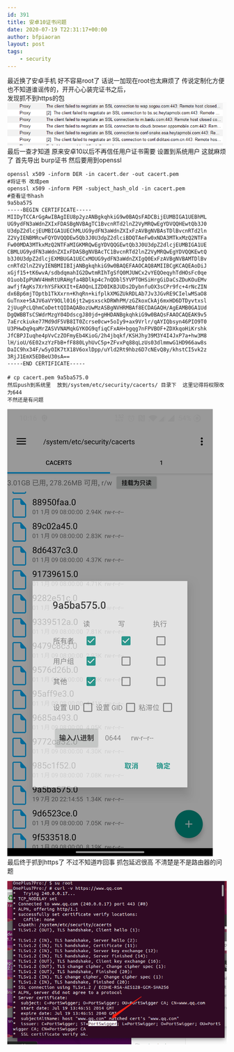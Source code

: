 ```yaml
---
id: 391
title: 安卓10证书问题
date: 2020-07-19 T22:31:17+00:00
author: bfpiaoran
layout: post
tags:
    - security
---
```


最近换了安卓手机 好不容易root了  话说一加现在root也太麻烦了 传说定制化方便也不知道谁谣传的，开开心心装完证书之后，  
发现抓不到https的包  
![](/img/in-post/and1.png)  
最后一查才知道 原来安卓10以后不再信任用户证书需要 设置到系统用户 这就麻烦了 首先导出 burp证书 然后要用到openssl
```
openssl x509 -inform DER -in cacert.der -out cacert.pem  
#将证书 改成pem 
openssl x509 -inform PEM -subject_hash_old -in cacert.pem 
#查看证书hash
9a5ba575
-----BEGIN CERTIFICATE-----
MIIDyTCCArGgAwIBAgIEU8p2yzANBgkqhkiG9w0BAQsFADCBijEUMBIGA1UEBhML
UG9ydFN3aWdnZXIxFDASBgNVBAgTC1BvcnRTd2lnZ2VyMRQwEgYDVQQHEwtQb3J0
U3dpZ2dlcjEUMBIGA1UEChMLUG9ydFN3aWdnZXIxFzAVBgNVBAsTDlBvcnRTd2ln
Z2VyIENBMRcwFQYDVQQDEw5Qb3J0U3dpZ2dlciBDQTAeFw0xNDA3MTkxMzQ2NTFa
Fw00MDA3MTkxMzQ2NTFaMIGKMRQwEgYDVQQGEwtQb3J0U3dpZ2dlcjEUMBIGA1UE
CBMLUG9ydFN3aWdnZXIxFDASBgNVBAcTC1BvcnRTd2lnZ2VyMRQwEgYDVQQKEwtQ
b3J0U3dpZ2dlcjEXMBUGA1UECxMOUG9ydFN3aWdnZXIgQ0ExFzAVBgNVBAMTDlBv
cnRTd2lnZ2VyIENBMIIBIjANBgkqhkiG9w0BAQEFAAOCAQ8AMIIBCgKCAQEAoDiJ
xGjf15+tK6wvA/sdbdqmahIG2DwtmRIhTgSfQ0MJUWCx2vYEQOeqyhTdHOsFc0qe
O1uobIpPUWV4HmRtURAHgfa4BDlkp4c7nQDbl5YVPTOHSiHrgGiDaCsZDuKOuEMv
awfjfAgKs7XrhYSFkKXIt+EA0QnLIZD0IKBJUDs2DybnfuOX3sCPr9fc+4rNcZIN
dx6Bp6mjTOptb1TkXxrn+KhqRn+kifplkXMGZUkRDLAb7Jv3JGvRE9CIelwMSaO8
GuTnxe+5AJV6aVY9OLl016jt2wpsxsckDRWhPM/zGZkoxCkAj6mxHD6DTDyvtxsl
2jUugPcLQhmCoDettQIDAQABozUwMzASBgNVHRMBAf8ECDAGAQH/AgEAMB0GA1Ud
DgQWBBTsCSWdrMzgY04DdscgJ80jd+gHHDANBgkqhkiG9w0BAQsFAAOCAQEAK9v5
7aErckiuke77Md9dF5VB8IT0Zcrse0cw+5oIy9+ax9Vrlr/qAYIQbsyn46PIO9T0
U3PHwDq9qaMrZASVVNAMqkGYKOG9qfiqCFxAH+bgqg7nFPVBOF+ZDXkqoHiKrshk
JfCBPJIuqhe4pVvCzZOFmyEb4KioG/2h4jbqkf/KSHJhy39M3Y4I4JxP7a+hw3M8
lH/ioU/6E02xzYzFbB+fF880LyhUvC5p+ZFvxPq88qLzUs03dlmmwG1HD966aw8s
DaIC9hx34F/w5yOIK7tX18V6oxlDpp/uYld2Rt9hbz6D7cNEvQ8y/khstCI5vk2z
3RjJ1EmX5EDBeU30sA==
-----END CERTIFICATE-----

# cp cacert.pem 9a5ba575.0
然后push到系统里  放到/system/etc/security/cacerts/ 目录下  这里记得将权限改为644
不然还是有问题 

```
![](/img/in-post/and2.jpg)  
最后终于抓到https了 不过不知道咋回事 抓包延迟很高 不清楚是不是路由器的问题  

![](/img/in-post/and3.png) 


